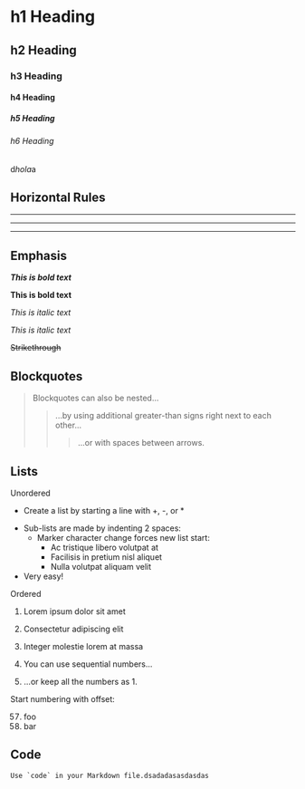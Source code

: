 # h1 Heading
## h2 Heading
### h3 Heading
#### h4 Heading
##### h5 Heading
###### h6 Heading

d*hola*a
## Horizontal Rules

________

---

***

## Emphasis

***This is bold text***

__This is bold text__

*This is italic text*

_This is italic text_

~~Strikethrough~~


## Blockquotes


> Blockquotes can also be nested...
>> ...by using additional greater-than signs right next to each other...
> > > ...or with spaces between arrows.


## Lists

Unordered

* Create a list by starting a line with +, -, or *
+ Sub-lists are made by indenting 2 spaces:
  - Marker character change forces new list start:
    * Ac tristique libero volutpat at
    + Facilisis in pretium nisl aliquet
    - Nulla volutpat aliquam velit
+ Very easy!

Ordered

1. Lorem ipsum dolor sit amet
2. Consectetur adipiscing elit
3. Integer molestie lorem at massa


1. You can use sequential numbers...
1. ...or keep all the numbers as 1.

Start numbering with offset:

57. foo
1. bar


## Code

<!-- Inline code
```python
def greet(name):
    print("Hello, " + name + "!") -->

``Use `code` in your Markdown file.dsadadasasdasdas``
